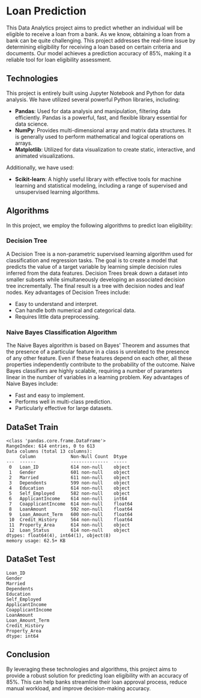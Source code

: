 # Loan Prediction

This Data Analytics project aims to predict whether an individual will be eligible to receive a loan from a bank. As we know, obtaining a loan from a bank can be quite challenging. This project addresses the real-time issue by determining eligibility for receiving a loan based on certain criteria and documents. Our model achieves a prediction accuracy of 85%, making it a reliable tool for loan eligibility assessment.

## Technologies

This project is entirely built using Jupyter Notebook and Python for data analysis. We have utilized several powerful Python libraries, including:

- **Pandas**: Used for data analysis and manipulation, filtering data efficiently. Pandas is a powerful, fast, and flexible library essential for data science.
- **NumPy**: Provides multi-dimensional array and matrix data structures. It is generally used to perform mathematical and logical operations on arrays.
- **Matplotlib**: Utilized for data visualization to create static, interactive, and animated visualizations.

Additionally, we have used:

- **Scikit-learn**: A highly useful library with effective tools for machine learning and statistical modeling, including a range of supervised and unsupervised learning algorithms.

## Algorithms

In this project, we employ the following algorithms to predict loan eligibility:

### Decision Tree

A Decision Tree is a non-parametric supervised learning algorithm used for classification and regression tasks. The goal is to create a model that predicts the value of a target variable by learning simple decision rules inferred from the data features. Decision Trees break down a dataset into smaller subsets while simultaneously developing an associated decision tree incrementally. The final result is a tree with decision nodes and leaf nodes. Key advantages of Decision Trees include:

- Easy to understand and interpret.
- Can handle both numerical and categorical data.
- Requires little data preprocessing.

### Naive Bayes Classification Algorithm

The Naive Bayes algorithm is based on Bayes' Theorem and assumes that the presence of a particular feature in a class is unrelated to the presence of any other feature. Even if these features depend on each other, all these properties independently contribute to the probability of the outcome. Naive Bayes classifiers are highly scalable, requiring a number of parameters linear in the number of variables in a learning problem. Key advantages of Naive Bayes include:

- Fast and easy to implement.
- Performs well in multi-class prediction.
- Particularly effective for large datasets.

## DataSet Train

```plaintext
<class 'pandas.core.frame.DataFrame'>
RangeIndex: 614 entries, 0 to 613
Data columns (total 13 columns):
     Column             Non-Null Count  Dtype  
---  ------             --------------  -----  
 0   Loan_ID            614 non-null    object 
 1   Gender             601 non-null    object 
 2   Married            611 non-null    object 
 3   Dependents         599 non-null    object 
 4   Education          614 non-null    object 
 5   Self_Employed      582 non-null    object 
 6   ApplicantIncome    614 non-null    int64  
 7   CoapplicantIncome  614 non-null    float64
 8   LoanAmount         592 non-null    float64
 9   Loan_Amount_Term   600 non-null    float64
 10  Credit_History     564 non-null    float64
 11  Property_Area      614 non-null    object 
 12  Loan_Status        614 non-null    object 
dtypes: float64(4), int64(1), object(8)
memory usage: 62.5+ KB
```

## DataSet Test

```plaintext
Loan_ID              
Gender               
Married              
Dependents           
Education            
Self_Employed        
ApplicantIncome      
CoapplicantIncome    
LoanAmount           
Loan_Amount_Term     
Credit_History       
Property_Area        
dtype: int64
```

## Conclusion

By leveraging these technologies and algorithms, this project aims to provide a robust solution for predicting loan eligibility with an accuracy of 85%. This can help banks streamline their loan approval process, reduce manual workload, and improve decision-making accuracy.
